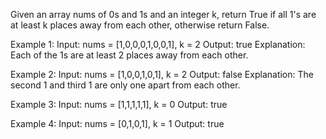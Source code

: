 Given an array nums of 0s and 1s and an integer k, return True if all 1's are at least k places away from each other, otherwise return False.

Example 1:
Input: nums = [1,0,0,0,1,0,0,1], k = 2
Output: true
Explanation: Each of the 1s are at least 2 places away from each other.

Example 2:
Input: nums = [1,0,0,1,0,1], k = 2
Output: false
Explanation: The second 1 and third 1 are only one apart from each other.

Example 3:
Input: nums = [1,1,1,1,1], k = 0
Output: true

Example 4:
Input: nums = [0,1,0,1], k = 1
Output: true
 